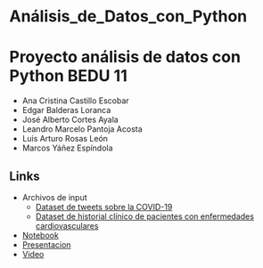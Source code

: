 # Análisis_de_Datos_con_Python

# Proyecto análisis de datos con Python BEDU 11
- Ana Cristina Castillo Escobar
- Edgar Balderas Loranca
- José Alberto Cortes Ayala
- Leandro Marcelo Pantoja Acosta
- Luis Arturo Rosas León
- Marcos Yáñez Espíndola
## Links
- Archivos de input
    - [Dataset de tweets sobre la COVID-19]()
    - [Dataset de historial clínico de pacientes con enfermedades cardiovasculares]()
- [Notebook]()
- [Presentacion](https://docs.google.com/presentation/d/1YB7PH6tyK1OaaAFEn6KsbmWpPxwUidhMZSAhOLAwOGM/edit?usp=sharing)
- [Video](https://drive.google.com/drive/folders/1mZspQYTNlOh8Ry7P2VisTwNSQ0VNEf-e)
